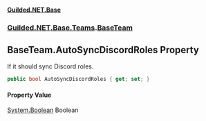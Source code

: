 #### [Guilded.NET.Base](Guilded_NET_Base.md 'Guilded.NET.Base')
### [Guilded.NET.Base.Teams](Guilded_NET_Base.md#Guilded_NET_Base_Teams 'Guilded.NET.Base.Teams').[BaseTeam](BaseTeam.md 'Guilded.NET.Base.Teams.BaseTeam')
## BaseTeam.AutoSyncDiscordRoles Property
If it should sync Discord roles.  
```csharp
public bool AutoSyncDiscordRoles { get; set; }
```
#### Property Value
[System.Boolean](https://docs.microsoft.com/en-us/dotnet/api/System.Boolean 'System.Boolean')
Boolean
